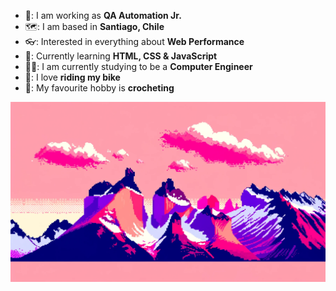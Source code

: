 - 🌺: I am working as **QA Automation Jr.**
- 🗺️: I am based in **Santiago, Chile**
- 👓: Interested in everything about **Web Performance**
- 📑: Currently learning **HTML, CSS & JavaScript**
- 👩‍🎓: I am currently studying to be a **Computer Engineer**
- 🚴: I love **riding my bike**
- 🧶: My favourite hobby is **crocheting**

<img src="chilean-torres-del-paine-in-a-pink-sunset.webp" alt="Chile's Torres del Paine but in a pink sunset">
